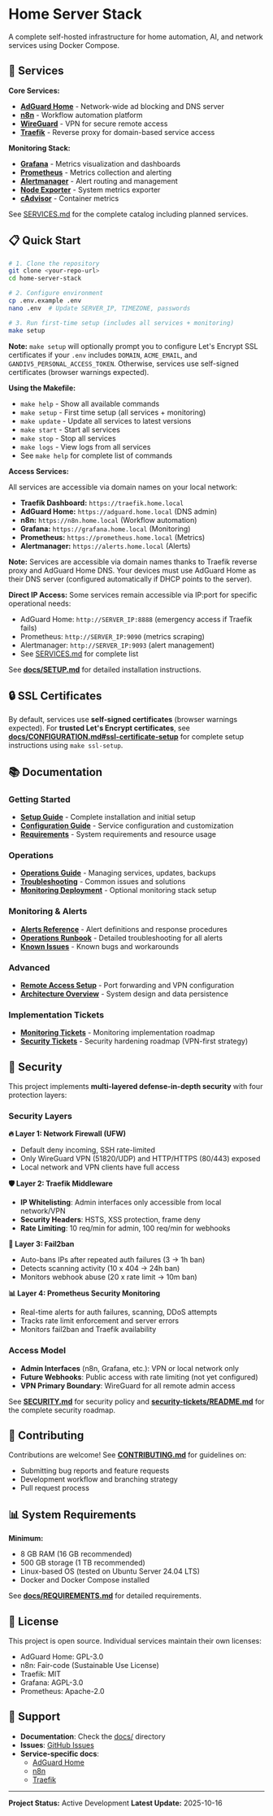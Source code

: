 # Home Server Stack

A complete self-hosted infrastructure for home automation, AI, and network services using Docker Compose.

## 🚀 Services

**Core Services:**
- **[AdGuard Home](https://github.com/AdguardTeam/AdGuardHome)** - Network-wide ad blocking and DNS server
- **[n8n](https://github.com/n8n-io/n8n)** - Workflow automation platform
- **[WireGuard](https://github.com/wireguard)** - VPN for secure remote access
- **[Traefik](https://github.com/traefik/traefik)** - Reverse proxy for domain-based service access

**Monitoring Stack:**
- **[Grafana](https://github.com/grafana/grafana)** - Metrics visualization and dashboards
- **[Prometheus](https://github.com/prometheus/prometheus)** - Metrics collection and alerting
- **[Alertmanager](https://github.com/prometheus/alertmanager)** - Alert routing and management
- **[Node Exporter](https://github.com/prometheus/node_exporter)** - System metrics exporter
- **[cAdvisor](https://github.com/google/cadvisor)** - Container metrics

See [SERVICES.md](SERVICES.md) for the complete catalog including planned services.

## 📋 Quick Start

```bash
# 1. Clone the repository
git clone <your-repo-url>
cd home-server-stack

# 2. Configure environment
cp .env.example .env
nano .env  # Update SERVER_IP, TIMEZONE, passwords

# 3. Run first-time setup (includes all services + monitoring)
make setup
```

**Note:** `make setup` will optionally prompt you to configure Let's Encrypt SSL certificates if your `.env` includes `DOMAIN`, `ACME_EMAIL`, and `GANDIV5_PERSONAL_ACCESS_TOKEN`. Otherwise, services use self-signed certificates (browser warnings expected).

**Using the Makefile:**
- `make help` - Show all available commands
- `make setup` - First time setup (all services + monitoring)
- `make update` - Update all services to latest versions
- `make start` - Start all services
- `make stop` - Stop all services
- `make logs` - View logs from all services
- See `make help` for complete list of commands

**Access Services:**

All services are accessible via domain names on your local network:

- **Traefik Dashboard:** `https://traefik.home.local`
- **AdGuard Home:** `https://adguard.home.local` (DNS admin)
- **n8n:** `https://n8n.home.local` (Workflow automation)
- **Grafana:** `https://grafana.home.local` (Monitoring)
- **Prometheus:** `https://prometheus.home.local` (Metrics)
- **Alertmanager:** `https://alerts.home.local` (Alerts)

**Note:** Services are accessible via domain names thanks to Traefik reverse proxy and AdGuard Home DNS. Your devices must use AdGuard Home as their DNS server (configured automatically if DHCP points to the server).

**Direct IP Access:** Some services remain accessible via IP:port for specific operational needs:
- AdGuard Home: `http://SERVER_IP:8888` (emergency access if Traefik fails)
- Prometheus: `http://SERVER_IP:9090` (metrics scraping)
- Alertmanager: `http://SERVER_IP:9093` (alert management)
- See [SERVICES.md](SERVICES.md) for complete list

See **[docs/SETUP.md](docs/SETUP.md)** for detailed installation instructions.

## 🔒 SSL Certificates

By default, services use **self-signed certificates** (browser warnings expected). For **trusted Let's Encrypt certificates**, see **[docs/CONFIGURATION.md#ssl-certificate-setup](docs/CONFIGURATION.md#ssl-certificate-setup)** for complete setup instructions using `make ssl-setup`.

## 📚 Documentation

### Getting Started
- **[Setup Guide](docs/SETUP.md)** - Complete installation and initial setup
- **[Configuration Guide](docs/CONFIGURATION.md)** - Service configuration and customization
- **[Requirements](docs/REQUIREMENTS.md)** - System requirements and resource usage

### Operations
- **[Operations Guide](docs/OPERATIONS.md)** - Managing services, updates, backups
- **[Troubleshooting](docs/TROUBLESHOOTING.md)** - Common issues and solutions
- **[Monitoring Deployment](docs/MONITORING_DEPLOYMENT.md)** - Optional monitoring stack setup

### Monitoring & Alerts
- **[Alerts Reference](docs/ALERTS.md)** - Alert definitions and response procedures
- **[Operations Runbook](docs/RUNBOOK.md)** - Detailed troubleshooting for all alerts
- **[Known Issues](docs/KNOWN_ISSUES.md)** - Known bugs and workarounds

### Advanced
- **[Remote Access Setup](docs/REMOTE_ACCESS.md)** - Port forwarding and VPN configuration
- **[Architecture Overview](docs/ARCHITECTURE.md)** - System design and data persistence

### Implementation Tickets
- **[Monitoring Tickets](monitoring-tickets/README.md)** - Monitoring implementation roadmap
- **[Security Tickets](security-tickets/README.md)** - Security hardening roadmap (VPN-first strategy)

## 🔐 Security

This project implements **multi-layered defense-in-depth security** with four protection layers:

### Security Layers

**🔥 Layer 1: Network Firewall (UFW)**
- Default deny incoming, SSH rate-limited
- Only WireGuard VPN (51820/UDP) and HTTP/HTTPS (80/443) exposed
- Local network and VPN clients have full access

**🛡️ Layer 2: Traefik Middleware**
- **IP Whitelisting**: Admin interfaces only accessible from local network/VPN
- **Security Headers**: HSTS, XSS protection, frame deny
- **Rate Limiting**: 10 req/min for admin, 100 req/min for webhooks

**🚫 Layer 3: Fail2ban**
- Auto-bans IPs after repeated auth failures (3 → 1h ban)
- Detects scanning activity (10 x 404 → 24h ban)
- Monitors webhook abuse (20 x rate limit → 10m ban)

**📊 Layer 4: Prometheus Security Monitoring**
- Real-time alerts for auth failures, scanning, DDoS attempts
- Tracks rate limit enforcement and server errors
- Monitors fail2ban and Traefik availability

### Access Model

- **Admin Interfaces** (n8n, Grafana, etc.): VPN or local network only
- **Future Webhooks**: Public access with rate limiting (not yet configured)
- **VPN Primary Boundary**: WireGuard for all remote admin access

See **[SECURITY.md](SECURITY.md)** for security policy and **[security-tickets/README.md](security-tickets/README.md)** for the complete security roadmap.

## 🤝 Contributing

Contributions are welcome! See **[CONTRIBUTING.md](CONTRIBUTING.md)** for guidelines on:
- Submitting bug reports and feature requests
- Development workflow and branching strategy
- Pull request process

## 📊 System Requirements

**Minimum:**
- 8 GB RAM (16 GB recommended)
- 500 GB storage (1 TB recommended)
- Linux-based OS (tested on Ubuntu Server 24.04 LTS)
- Docker and Docker Compose installed

See **[docs/REQUIREMENTS.md](docs/REQUIREMENTS.md)** for detailed requirements.

## 📄 License

This project is open source. Individual services maintain their own licenses:
- AdGuard Home: GPL-3.0
- n8n: Fair-code (Sustainable Use License)
- Traefik: MIT
- Grafana: AGPL-3.0
- Prometheus: Apache-2.0

## 💬 Support

- **Documentation**: Check the [docs/](docs/) directory
- **Issues**: [GitHub Issues](https://github.com/josephradford/home-server-stack/issues)
- **Service-specific docs**:
  - [AdGuard Home](https://adguard.com/kb/)
  - [n8n](https://docs.n8n.io/)
  - [Traefik](https://doc.traefik.io/traefik/)

---

**Project Status:** Active Development
**Latest Update:** 2025-10-16
